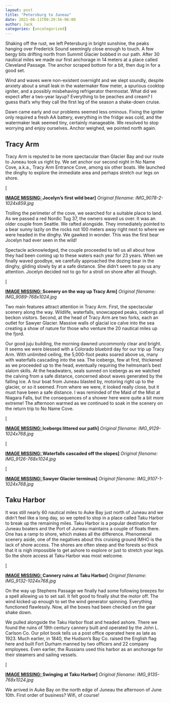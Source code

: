 ```yaml
---
layout: post
title: "Petersburg to Juneau"
date: 2021-06-11T00:29:56-06:00
author: Jack
categories: [uncategorized]
---
```


Shaking off the rust, we left Petersburg in bright sunshine, the peaks hanging over Frederick Sound seemingly close enough to touch. A few bergy bits drifting north from Summit Glacier bobbed in our path. After 30 nautical miles we made our first anchorage in 14 meters at a place called Cleveland Passage. The anchor scraped bottom for a bit, then dug in for a good set.

Wind and waves were non-existent overnight and we slept soundly, despite anxiety about a small leak in the watermaker flow meter, a spurious cooktop igniter, and a possibly misbehaving refrigerator thermostat. What did we expect after a two-year layup? Everything to be peaches and cream? I guess that’s why they call the first leg of the season a shake-down cruise.

Dawn came early and our problems seemed less ominous. Fixing the igniter only required a fresh AA battery, everything in the fridge was cold, and the watermaker leak seemed tiny, certainly manageable. We resolved to stop worrying and enjoy ourselves. Anchor weighed, we pointed north again.

## Tracy Arm

Tracy Arm is reputed to be more spectacular than Glacier Bay and our route to Juneau took us right by. We set anchor our second night in No Name Cove, a.k.a., Tracy Arm Entrance Cove, among six other boats. We launched the dinghy to explore the immediate area and perhaps stretch our legs on shore.

[<!-- IMAGE PLACEHOLDER
Original URL: http://windleblo.com/wp-content/uploads/2021/06/IMG_9078-2-1024x859.jpg
Filename: IMG_9078-2-1024x859.jpg
Date path: 2021/06/IMG_9078-2-1024x859.jpg
Caption: ](/wp-content/uploads/2021/06/IMG_9078-2.jpg)Jocelyn’s first wild bear
Instructions: Replace this comment with actual image upload
-->

**[IMAGE MISSING: ](/wp-content/uploads/2021/06/IMG_9078-2.jpg)Jocelyn’s first wild bear]**
*Original filename: IMG_9078-2-1024x859.jpg*

Trolling the perimeter of the cove, we searched for a suitable place to land. As we passed a red Nordic Tug 37, the owners waved us over. It was an older couple from Seattle. We rafted alongside. They immediately pointed to a bear sunny lazily on the rocks not 100 meters away right next to where we were headed in the dinghy. We gawked in wonder. This was the first bear Jocelyn had ever seen in the wild!

Spectacle acknowledged, the couple proceeded to tell us all about how they had been coming up to these waters each year for 23 years. When we finally waved goodbye, we carefully approached the dozing bear in the dinghy, gliding slowly by at a safe distance. She didn’t seem to pay us any attention. Jocelyn decided not to go for a stroll on shore after all though.

[<!-- IMAGE PLACEHOLDER
Original URL: http://windleblo.com/wp-content/uploads/2021/06/IMG_9089-768x1024.jpg
Filename: IMG_9089-768x1024.jpg
Date path: 2021/06/IMG_9089-768x1024.jpg
Caption: ](/wp-content/uploads/2021/06/IMG_9089-scaled.jpg)Scenery on the way up Tracy Arm
Instructions: Replace this comment with actual image upload
-->

**[IMAGE MISSING: ](/wp-content/uploads/2021/06/IMG_9089-scaled.jpg)Scenery on the way up Tracy Arm]**
*Original filename: IMG_9089-768x1024.jpg*

Two main features attract attention in Tracy Arm. First, the spectacular scenery along the way. Wildlife, waterfalls, snowcapped peaks, icebergs all beckon visitors. Second, at the head of Tracy Arm are two forks, each an outlet for Sawyer Glacier. Massive walls of glacial ice calve into the sea creating a show of nature for those who venture the 20 nautical miles up the fjord.

Our good juju building, the morning dawned uncommonly clear and bright. It seems we were blessed with a Colorado bluebird day for our trip up Tracy Arm. With unlimited ceiling, the 5,000-foot peaks soared above us, many with waterfalls cascading into the sea. The icebergs, few at first, thickened as we proceeded up to the head, eventually requiring the helmsman’s best slalom skills. At the headwaters, seals sunned on icebergs as we watched the calving from a safe distance, concerned about waves generated by the falling ice. A tour boat from Juneau blasted by, motoring right up to the glacier, or so it seemed. From where we were, it looked really close, but it must have been a safe distance. I was reminded of the Maid of the Mist at Niagara Falls, but the consequences of a shower here were quite a bit more extreme! The afternoon warmed as we continued to soak in the scenery on the return trip to No Name Cove.

[<!-- IMAGE PLACEHOLDER
Original URL: http://windleblo.com/wp-content/uploads/2021/06/IMG_9129-1024x768.jpg
Filename: IMG_9129-1024x768.jpg
Date path: 2021/06/IMG_9129-1024x768.jpg
Caption: ](/wp-content/uploads/2021/06/IMG_9129-scaled.jpg)Icebergs littered our path
Instructions: Replace this comment with actual image upload
-->

**[IMAGE MISSING: ](/wp-content/uploads/2021/06/IMG_9129-scaled.jpg)Icebergs littered our path]**
*Original filename: IMG_9129-1024x768.jpg*

[<!-- IMAGE PLACEHOLDER
Original URL: http://windleblo.com/wp-content/uploads/2021/06/IMG_9126-768x1024.jpg
Filename: IMG_9126-768x1024.jpg
Date path: 2021/06/IMG_9126-768x1024.jpg
Caption: ](/wp-content/uploads/2021/06/IMG_9126-scaled.jpg)Waterfalls cascaded off the slopes
Instructions: Replace this comment with actual image upload
-->

**[IMAGE MISSING: ](/wp-content/uploads/2021/06/IMG_9126-scaled.jpg)Waterfalls cascaded off the slopes]**
*Original filename: IMG_9126-768x1024.jpg*

[<!-- IMAGE PLACEHOLDER
Original URL: http://windleblo.com/wp-content/uploads/2021/06/IMG_9107-1-1024x768.jpg
Filename: IMG_9107-1-1024x768.jpg
Date path: 2021/06/IMG_9107-1-1024x768.jpg
Caption: ](/wp-content/uploads/2021/06/IMG_9107-1-scaled.jpg)Sawyer Glacier terminus
Instructions: Replace this comment with actual image upload
-->

**[IMAGE MISSING: ](/wp-content/uploads/2021/06/IMG_9107-1-scaled.jpg)Sawyer Glacier terminus]**
*Original filename: IMG_9107-1-1024x768.jpg*

## Taku Harbor

It was still nearly 60 nautical miles to Auke Bay just north of Juneau and we didn’t feel like a long day, so we opted to stop in a place called Taku Harbor to break up the remaining miles. Taku Harbor is a popular destination for Juneau boaters and the Port of Juneau maintains a couple of floats there. One has a ramp to shore, which makes all the difference. Phenomenal scenery aside, one of the negatives about this cruising ground IMHO is the lack of shore access. The shores are often steep and the forests so thick that it is nigh impossible to get ashore to explore or just to stretch your legs. So the shore access at Taku Harbor was most welcome.

[<!-- IMAGE PLACEHOLDER
Original URL: http://windleblo.com/wp-content/uploads/2021/06/IMG_9132-1024x768.jpg
Filename: IMG_9132-1024x768.jpg
Date path: 2021/06/IMG_9132-1024x768.jpg
Caption: ](/wp-content/uploads/2021/06/IMG_9132-scaled.jpg)Cannery ruins at Taku Harbor
Instructions: Replace this comment with actual image upload
-->

**[IMAGE MISSING: ](/wp-content/uploads/2021/06/IMG_9132-scaled.jpg)Cannery ruins at Taku Harbor]**
*Original filename: IMG_9132-1024x768.jpg*

On the way up Stephens Passage we finally had some following breezes for a spell allowing us to set sail. It felt good to finally shut the motor off. The wind kicked up enough to set the wind generator spinning. Everything functioned flawlessly. Now, all the boxes had been checked on the gear shake down.

We pulled alongside the Taku Harbor float and headed ashore. There we found the ruins of 19th century cannery built and operated by the John L. Carlson Co. Our pilot book tells us a post office operated here as late as 1923. Much earlier, in 1840, the Hudson’s Bay Co. raised the English flag here and built Fort Durham manned by two officers and 22 company employees. Even earlier, the Russians used this harbor as an anchorage for their steamers and sailing vessels.

[<!-- IMAGE PLACEHOLDER
Original URL: http://windleblo.com/wp-content/uploads/2021/06/IMG_9135-768x1024.jpg
Filename: IMG_9135-768x1024.jpg
Date path: 2021/06/IMG_9135-768x1024.jpg
Caption: ](/wp-content/uploads/2021/06/IMG_9135-scaled.jpg)Swinging at Taku Harbor
Instructions: Replace this comment with actual image upload
-->

**[IMAGE MISSING: ](/wp-content/uploads/2021/06/IMG_9135-scaled.jpg)Swinging at Taku Harbor]**
*Original filename: IMG_9135-768x1024.jpg*

We arrived in Auke Bay on the north edge of Juneau the afternoon of June 10th. First order of business? Wifi, of course!
